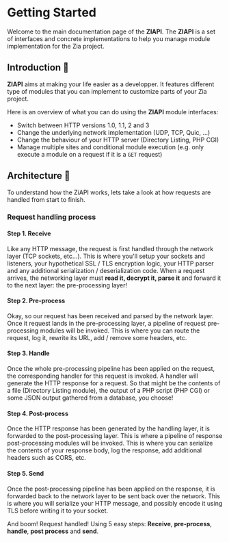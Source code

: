 # Getting Started

Welcome to the main documentation page of the **ZIAPI**. The **ZIAPI** is a set of interfaces and concrete implementations to help you manage module implementation for the Zia project.

## Introduction 👀

**ZIAPI** aims at making your life easier as a developper. It features different type of modules that you can implement to customize parts of your Zia project.

Here is an overview of what you can do using the **ZIAPI** module interfaces:
- Switch between HTTP versions 1.0, 1.1, 2 and 3
- Change the underlying network implementation (UDP, TCP, Quic, ...)
- Change the behaviour of your HTTP server (Directory Listing, PHP CGI)
- Manage multiple sites and conditional module execution (e.g. only execute a module on a request if it is a `GET` request)

## Architecture 🏦

To understand how the ZiAPI works, lets take a look at how requests are handled from start to finish.

### Request handling process

#### Step 1. Receive

Like any HTTP message, the request is first handled through the network layer (TCP sockets, etc...). This is where you'll setup your sockets and listeners, your hypothetical SSL / TLS encryption logic, your HTTP parser and any additional serialization / deserialization code. When a request arrives, the networking layer must **read it, decrypt it, parse it** and forward it to the next layer: the pre-processing layer!

#### Step 2. Pre-process

Okay, so our request has been received and parsed by the network layer. Once it request lands in the pre-processing layer, a pipeline of request pre-processing modules will be invoked. This is where you can route the request, log it, rewrite its URL, add / remove some headers, etc.

#### Step 3. Handle

Once the whole pre-processing pipeline has been applied on the request, the corresponding handler for this request is invoked. A handler will generate the HTTP response for a request. So that might be the contents of a file (Directory Listing module), the output of a PHP script (PHP CGI) or some JSON output gathered from a database, you choose!

#### Step 4. Post-process

Once the HTTP response has been generated by the handling layer, it is forwarded to the post-processing layer. This is where a pipeline of response post-processing modules will be invoked. This is where you can serialize the contents of your response body, log the response, add additional headers such as CORS, etc.

#### Step 5. Send

Once the post-processing pipeline has been applied on the response, it is forwarded back to the network layer to be sent back over the network. This is where you will serialize your HTTP message, and possibly encode it using TLS before writing it to your socket.

And boom! Request handled! Using 5 easy steps: **Receive**, **pre-process**, **handle**, **post process** and **send**.
